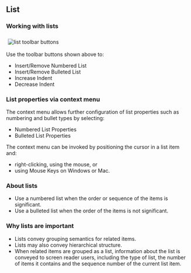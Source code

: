 ## List

### Working with lists

<img style="padding: 8px 0 3px 5px" alt="list toolbar buttons"
src="basePath/plugins/a11yfirsthelp/images/list-buttons.png"/>

Use the toolbar buttons shown above to:

* Insert/Remove Numbered List
* Insert/Remove Bulleted List
* Increase Indent
* Decrease Indent

### List properties via context menu

The context menu allows further configuration of list properties such as
numbering and bullet types by selecting:

* Numbered List Properties
* Bulleted List Properties

The context menu can be invoked by positioning the cursor in a list item and:

* right-clicking, using the mouse, or
* using Mouse Keys on Windows or Mac.

### About lists

* Use a numbered list when the order or sequence of the items is significant.
* Use a bulleted list when the order of the items is not significant.

### Why lists are important

* Lists convey grouping semantics for related items.
* Lists may also convey hierarchical structure.
* When related items are grouped as a list, information about the list is
  conveyed to screen reader users, including the type of list, the number of
  items it contains and the sequence number of the current list item.
